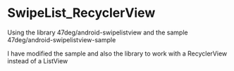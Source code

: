 SwipeList_RecyclerView
======================

Using the library 
47deg/android-swipelistview and the sample 47deg/android-swipelistview-sample

I have modified the sample and also the library  to work with a RecyclerView instead of a ListView

